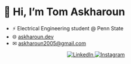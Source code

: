 # 👋 Hi, I’m Tom Askharoun

- ⚡ Electrical Engineering student @ Penn State  
- 🌐 [askharoun.dev](https://askharoun.dev)  
- ✉ askharoun2005@gmail.com

<p align="center">
  <a href="https://linkedin.com/in/your-linkedin">
    <img src="https://img.shields.io/badge/LinkedIn-Thomas%20Askharoun-0077B5?logo=linkedin&logoColor=white" alt="LinkedIn"/>
  </a>
  <a href="https://instagram.com/tommy.much">
    <img src="https://img.shields.io/badge/Instagram-@tommy.much-E4405F?logo=instagram&logoColor=white" alt="Instagram"/>
  </a>
</p>
